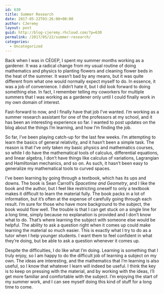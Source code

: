 ```yaml
---
id: 630
title: Summer Research
date: 2017-05-22T03:26:00+00:00
author: CJeremy
layout: post
guid: http://blog-cjeremy.rhcloud.com/?p=630
permalink: /2017/05/22/summer-research/
categories:
  - Uncategorized
---
```

Back when I was in CÉGEP, I spent my summer months working as a gardener. It was a radical change from my usual routine of doing mathematics and physics to planting flowers and cleaning flower beds in the heat of the summer. It wasn&#8217;t bad by any means, but it was quite different from what one would normally expect myself to do. In essence, it was a job of convenience. I didn&#8217;t hate it, but I did look forward to doing something else. In fact, I remember telling my coworkers for multiple summers that I was working as a gardener only until I could finally work in my own domain of interest.

Fast-forward to now, and I finally have that job I&#8217;ve wanted. I&#8217;m working as a summer research assistant for one of the professors at my school, and it has been an interesting experience so far. I wanted to post updates on the blog about the things I&#8217;m learning, and how I&#8217;m finding the job.

So far, I&#8217;ve been playing catch-up for the last few weeks. I&#8217;m attempting to learn the basics of general relativity, and it hasn&#8217;t been a simple task. The reason is that I&#8217;ve only taken my basic physics and mathematics courses, so while I do have the mathematical tools of calculus, differential equations, and linear algebra, I don&#8217;t have things like calculus of variations, Lagrangian and Hamiltonian mechanics, and so on. As such, it hasn&#8217;t been easy to generalize my mathematical tools to curved spaces.

I&#8217;ve been learning by going through a textbook, which has its ups and downs. The book is Sean Carroll&#8217;s _Spacetime and Geometry_, and I like the book and the author, but I feel like restricting oneself to only a textbook makes it difficult to learn the material fully. The book packs in a lot of information, but it&#8217;s often at the expense of carefully going through each result. I&#8217;m sure for those who have more background to the subject, the book would flow well. The trouble is that I can get stuck on a single line for a long time, simply because no explanation is provided and I don&#8217;t know what to do. That&#8217;s where learning the subject with someone else would be helpful. The ability to ask a question right when it comes up could make learning the material so much easier. This is exactly what I try to do as a tutor when I help younger students. I want them to feel confident in what they&#8217;re doing, but be able to ask a question whenever it comes up.

Despite the difficulties, I do like what I&#8217;m doing. Learning is something that I truly enjoy, so I am happy to do the difficult job of learning a subject on my own. The ideas are interesting, and the mathematics that I&#8217;m learning is also useful, so I know that whatever I learn will indeed be useful. I think the key is to keep on pressing with the material, and by working with the ideas, I&#8217;ll get more familiar and comfortable with the subject. I&#8217;m enjoying the start of my summer work, and I can see myself doing this kind of stuff for a long time to come.